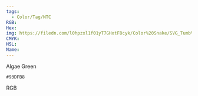 ```yaml
---
tags:
  - Color/Tag/NTC
RGB:
Hex:
img: https://filedn.com/l0hpzxl1f01yT7GHxtF8cyk/Color%20Snake/SVG_Tumb%20Mass%20No%20Name/93DFB8.svg
CMYK:
HSL:
Name:
---
```

Algae Green
```palette
#93DFB8
```
RGB
